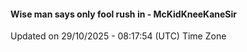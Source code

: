 #### Wise man says only fool rush in - McKidKneeKaneSir
Updated on 29/10/2025 - 08:17:54 (UTC) Time Zone
